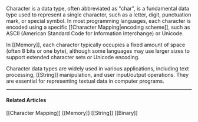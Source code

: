 Character is a data type, often abbreviated as "char", is a fundamental data type used to represent a single character, such as a letter, digit, punctuation mark, or special symbol. In most programming languages, each character is encoded using a specific [[Character Mapping|encoding scheme]], such as ASCII (American Standard Code for Information Interchange) or Unicode.

In [[Memory]], each character typically occupies a fixed amount of space (often 8 bits or one byte), although some languages may use larger sizes to support extended character sets or Unicode encoding.

Character data types are widely used in various applications, including text processing, [[String]] manipulation, and user input/output operations. They are essential for representing textual data in computer programs.

---
#### Related Articles

[[Character Mapping]]
[[Memory]]
[[String]]
[[Binary]]
